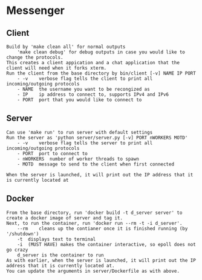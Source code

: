 # Messenger

## Client
	Build by 'make clean all' for normal outputs
		'make clean debug' for debug outputs in case you would like to change the protocols.
	This creates a client appication and a chat application that the client will need when it forks xterm.
	Run the client from the base directory by bin/client [-v] NAME IP PORT
		- -v 	verbose flag tells the client to print all incoming/outgoing protocols
		- NAME 	the username you want to be recongized as
		- IP 	ip address to connect to, supports IPv4 and IPv6
		- PORT	port that you would like to connect to
		
## Server
	Can use 'make run' to run server with default settings
	Run the server as 'python server/server.py [-v] PORT nWORKERS MOTD'
		- -v	verbose flag tells the server to print all incoming/outgoing protocols
		- PORT	port to connect to
		- nWORKERS	number of worker threads to spawn
		- MOTD	message to send to the client when first connected
	
	When the server is launched, it will print out the IP address that it is currently located at

## Docker
	From the base directory, run 'docker build -t d_server server' to create a docker image of server and tag it.
	Next, to run the container, run 'docker run --rm -t -i d_server'.
		--rm 	cleans up the contianer once it is finished running (by '/shutdown')
		-t 	displays text to terminal
		-i 	(MUST HAVE) makes the container interactive, so epoll does not go crazy
		d_server is the container to run
	As with earlier, when the server is launched, it will print out the IP address that it is currently located at.
	You can update the arguments in server/Dockerfile as with above.
